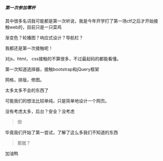##### 第一次参加零杯

其中很多名词我可能都是第一次听说，我是今年开学打了第一场ctf之后才开始接触web的，目前只是一只菜鸡

渐变色？轮播图？响应式设计？导航栏？

我都还是第一次接触呢！

对js，html， css接触的不算很多，不过最起码的都能看懂。

第一次知道选择器，接触bootstrap和jQuery框架

网格，排版，修图。

太多太多不会的东西了

可能我们的想法比较单纯，只是简单地设计一个网页。

没有考虑太多，后台？安全？没考虑

> 但

毕竟我们开始了第一尝试，了解了这么多我们不知道的东西

> 那就？

加油鸭

